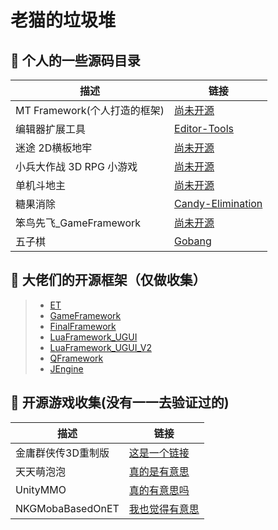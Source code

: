 # 老猫的垃圾堆


## 🤺 个人的一些源码目录
描述 | 链接
--- | ---
MT Framework(个人打造的框架) | [尚未开源](https://github.com/LaoMaoKaKa/MT-Framework)
编辑器扩展工具 | [Editor-Tools](https://github.com/LaoMaoKaKa/Editor-Tools)
迷途 2D横板地牢 | [尚未开源](https://github.com/LaoMaoKaKa/MT-Framework)
小兵大作战 3D RPG 小游戏 | [尚未开源](https://github.com/LaoMaoKaKa/Tiny-Troopers)
单机斗地主 | [尚未开源](https://github.com/LaoMaoKaKa/Fight-the-Landlord)
糖果消除 | [Candy-Elimination](https://github.com/LaoMaoKaKa/Candy-Elimination)
笨鸟先飞_GameFramework | [尚未开源](https://github.com/LaoMaoKaKa/MT-Framework)
五子棋 | [Gobang](https://github.com/LaoMaoKaKa/Gobang)

<!---
## 🤺 面 试 
描述 | 链接
--- | ---
面试总结 | [这是一个链接](https://github.com/LaoMaoKaKa/Note/blob/main/%E9%9D%A2%E8%AF%95%E5%A4%8D%E4%B9%A0)
题目总结 | [真的是有意思](https://github.com/LaoMaoKaKa/Note/blob/main/%E9%A2%98%E7%9B%AE%E7%BB%83%E4%B9%A0)
设计模式 | [真的有意思吗](https://github.com/LaoMaoKaKa/Note/blob/main/Unity%E5%BD%93%E4%B8%AD%E5%B8%B8%E7%94%A8%E7%9A%84%E8%AE%BE%E8%AE%A1%E6%A8%A1%E5%BC%8F)
面试的交流 | [我也觉得有意思](https://github.com/LaoMaoKaKa/Note/blob/main/%E9%9D%A2%E8%AF%95%E7%9A%84%E4%BA%A4%E6%B5%81)
选公司的注意事项 | [随口说说啦](https://github.com/LaoMaoKaKa/Note/blob/main/%E9%80%89%E5%85%AC%E5%8F%B8%E7%9A%84%E6%B3%A8%E6%84%8F%E4%BA%8B%E9%A1%B9)
-->

## 🤺 大佬们的开源框架（仅做收集）
>* [ET](https://github.com/egametang/ET)
>* [GameFramework](https://github.com/EllanJiang/GameFramework)
>* [FinalFramework](https://github.com/jarjin/FinalFramework)
>* [LuaFramework_UGUI](https://github.com/jarjin/LuaFramework_UGUI)
>* [LuaFramework_UGUI_V2](https://github.com/jarjin/LuaFramework_UGUI_V2)
>* [QFramework](https://github.com/liangxiegame/QFramework)
>* [JEngine](https://github.com/JasonXuDeveloper/JEngine)

## 🤺 开源游戏收集(没有一一去验证过的)
描述 | 链接
--- | ---
金庸群侠传3D重制版 | [这是一个链接](https://github.com/jynew/jynew)
天天萌泡泡 | [真的是有意思](https://github.com/superzhan/UnityBubbleGame)
UnityMMO | [真的有意思吗](https://github.com/liuhaopen/UnityMMO)
NKGMobaBasedOnET | [我也觉得有意思](https://github.com/wqaetly/NKGMobaBasedOnET)
